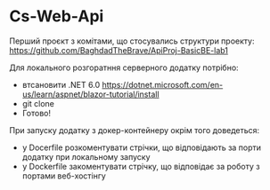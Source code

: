 # Cs-Web-Api
Перший проєкт з комітами, що стосувались структури проекту:
https://github.com/BaghdadTheBrave/ApiProj-BasicBE-lab1

Для локального розгоратння серверного додатку потрібно:
- втсановити .NET 6.0 https://dotnet.microsoft.com/en-us/learn/aspnet/blazor-tutorial/install
- git clone
- Готово!


При запуску додатку з докер-контейнеру окрім того доведеться:
- у Docerfile розкоментувати стрічки, що відповідають за порти додатку при локальному запуску
- у Dockerfile закоментувати стрічку, що відповідає за роботу з портами веб-хостінгу
